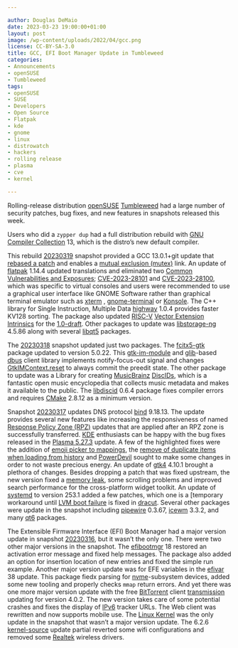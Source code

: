 ```yaml
---

author: Douglas DeMaio 
date: 2023-03-23 19:00:00+01:00
layout: post
image: /wp-content/uploads/2022/04/gcc.png
license: CC-BY-SA-3.0
title: GCC, EFI Boot Manager Update in Tumbleweed
categories:
- Announcements
- openSUSE
- Tumbleweed
tags:
- openSUSE
- SUSE
- Developers
- Open Source
- Flatpak
- kde
- gnome
- linux
- distrowatch
- hackers
- rolling release
- plasma
- cve
- kernel

---
```


Rolling-release distribution [openSUSE](https://get.opensuse.org/) [Tumbleweed](https://get.opensuse.org/tumbleweed/) had a large number of security patches, bug fixes, and new features in snapshots released this week. 

Users who did a `zypper dup` had a full distribution rebuild with [GNU Compiler Collection](https://gcc.gnu.org/) 13, which is the distro’s new default compiler.

This rebuild [20230319](https://lists.opensuse.org/archives/list/factory@lists.opensuse.org/thread/HROWLRAA5ZYK2S6IJ4GMSMPFHCSCNFKG/) snapshot provided a GCC 13.0.1+git update that [rebased a patch](https://www.freecodecamp.org/news/an-introduction-to-git-merge-and-rebase-what-they-are-and-how-to-use-them-131b863785f/) and enables a [mutual exclusion (mutex)](https://en.wikipedia.org/wiki/Mutual_exclusion) link. An update of [flatpak](https://flatpak.org/) 1.14.4 updated translations and eliminated two [Common Vulnerabilities and Exposures](https://en.wikipedia.org/wiki/Common_Vulnerabilities_and_Exposures); [CVE-2023-28101](https://www.suse.com/security/cve/CVE-2023-28101.html) and [CVE-2023-28100](https://www.suse.com/security/cve/CVE-2023-28100.html), which was specific to virtual consoles and users were recommended to use a graphical user interface like GNOME Software rather than graphical terminal emulator such as [xterm](https://invisible-island.net/xterm/) , [gnome-terminal](https://gitlab.gnome.org/GNOME/gnome-terminal) or [Konsole](https://konsole.kde.org/). The C++ library for Single Instruction, Multiple Data [highway](https://github.com/google/highway/) 1.0.4 provides faster KV128 sorting. The package also updated [RISC-V](https://riscv.org/) [Vector Extension Intrinsics](https://github.com/riscv-non-isa/rvv-intrinsic-doc) for the [1.0-draft](https://github.com/riscv/riscv-v-spec/tree/master). Other packages to update was [libstorage-ng](https://github.com/openSUSE/libstorage-ng) 4.5.86 along with several [libqt5](https://software.opensuse.org/search?baseproject=ALL&q=+libqt5) packages. 

The [20230318](https://lists.opensuse.org/archives/list/factory@lists.opensuse.org/thread/MTYJEQWQW2ZBRUA4VEQN3MR65XTGQFCN/) snapshot updated just two packages. The [fcitx5-gtk](https://github.com/fcitx/fcitx5-gtk) package updated to version 5.0.22. This [gtk-im-module](https://docs.gtk.org/gtk4/property.Settings.gtk-im-module.html) and [glib](https://wiki.gnome.org/Projects/GLib)-based [dbus](https://www.freedesktop.org/wiki/Software/dbus/) client library implements notify-focus-out signal and changes [GtkIMContext.reset](https://docs.gtk.org/gtk4/vfunc.IMContext.reset.html) to always commit the preedit state. The other package to update was a Library for creating [MusicBrainz](MusicBrainz) [DiscIDs](https://musicbrainz.org/doc/Disc_ID), which is a fantastic open music encyclopedia that collects music metadata and makes it available to the public. The [libdiscid](https://musicbrainz.org/doc/libdiscid) 0.6.4 package fixes compiler errors and requires [CMake](https://cmake.org/cmake/help/v2.8.12/cmake.html) 2.8.12 as a minimum version.

Snapshot [20230317](https://lists.opensuse.org/archives/list/factory@lists.opensuse.org/thread/DEECKCBCBIR7NIC5BPTVZ4RROQRJ6MLR/) updates DNS protocol [bind](https://bind9.readthedocs.io) 9.18.13. The update provides several new features like increasing the responsiveness of named [Response Policy Zone (RPZ)](https://dnsrpz.info/) updates that are applied after an RPZ zone is successfully transferred. [KDE](https://kde.org) enthusiasts can be happy with the bug fixes released in the [Plasma 5.27.3](https://kde.org/announcements/plasma/5/5.27.3/) update. A few of the highlighted fixes were the addition of [emoji picker to mappings](https://invent.kde.org/plasma/drkonqi/-/commit/105fac2d53ca03dae451922acce42e1f3cb04623), the [remove of duplicate items when loading from history](https://invent.kde.org/plasma/plasma-workspace/-/commit/b34c60956fe858f123dcdde7ee6322b986a795f6) and [PowerDevil](https://invent.kde.org/plasma/powerdevil) sought to make some changes in order to not waste precious energy. An update of [gtk4](https://www.gtk.org/)  4.10.1 brought a plethora of changes. Besides dropping a patch that was fixed upstream, the new version fixed a [memory leak](https://en.wikipedia.org/wiki/Memory_leak), some scrolling problems and improved search performance for the cross-platform widget toolkit. An update of [systemd](https://freedesktop.org/wiki/Software/systemd/) to version 253.1 added a few patches, which one is a [temporary workaround until [LVM boot failure](https://github.com/dracutdevs/dracut/issues/2211) is  fixed in [dracut](https://dracut.wiki.kernel.org/index.php/Main_Page). Several other packages were update in the snapshot including [pipewire](https://pipewire.org/) 0.3.67, [icewm](https://ice-wm.org/) 3.3.2, and many [qt6](https://www.qt.io/) packages.

The Extensible Firmware Interface (EFI) Boot Manager had a major version update in snapshot [20230316](https://lists.opensuse.org/archives/list/factory@lists.opensuse.org/thread/XHQEMYM3INQKNSOHOVB6OKXDBW3ERUEV/), but it wasn’t the only one. There were two other major versions in the snapshot. The [efibootmgr](https://github.com/rhboot/efibootmgr) 18 restored an activation error message and fixed help messages. The package also added an option for insertion location of new entries and fixed the simple run example. Another major version update was for EFE variables in the [efivar](https://github.com/rhboot/efivar) 38 update. This package fiedx parsing for [nvme](https://en.wikipedia.org/wiki/NVM_Express)-subsystem devices, added some new tooling and properly checks `mmap` return errors. And yet there was one more major version update with the free [BitTorrent](https://www.bittorrent.com/) client [transmission](https://transmissionbt.com/) updating for version 4.0.2. The new version takes care of some potential crashes and fixes the display of [IPv6](https://en.wikipedia.org/wiki/IPv6) tracker URLs. The Web client was rewritten and now supports mobile use. The [Linux Kernel](https://www.kernel.org/) was the only update in the snapshot that wasn’t a major version update. The 6.2.6 [kernel-source](https://www.kernel.org/) update  partial reverted some wifi configurations and removed some [Realtek](https://www.realtek.com/en/) wireless drivers.

<meta name="openSUSE, Tumbleweed, Developers, sysadmin, user, Open Source, rolling release, gamers, superuser, distrowatch, hacker, Linux, Kernel, systemd, pipewire, qt, icewm, dracut, wayland, flapak, plasma, kde, powerdevil, efi" content="HTML,CSS,XML,JavaScript">

